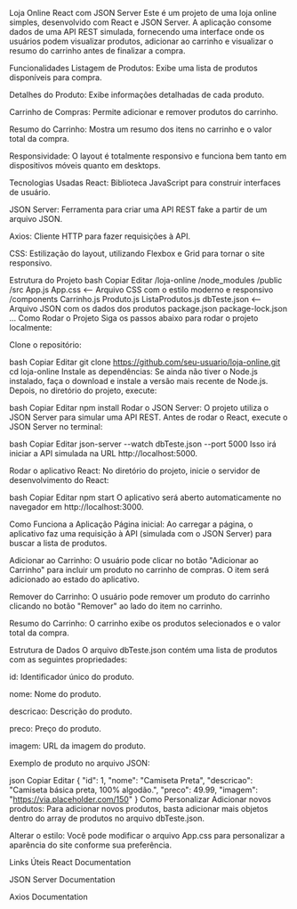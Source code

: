 Loja Online React com JSON Server
Este é um projeto de uma loja online simples, desenvolvido com React e JSON Server. A aplicação consome dados de uma API REST simulada, fornecendo uma interface onde os usuários podem visualizar produtos, adicionar ao carrinho e visualizar o resumo do carrinho antes de finalizar a compra.

Funcionalidades
Listagem de Produtos: Exibe uma lista de produtos disponíveis para compra.

Detalhes do Produto: Exibe informações detalhadas de cada produto.

Carrinho de Compras: Permite adicionar e remover produtos do carrinho.

Resumo do Carrinho: Mostra um resumo dos itens no carrinho e o valor total da compra.

Responsividade: O layout é totalmente responsivo e funciona bem tanto em dispositivos móveis quanto em desktops.

Tecnologias Usadas
React: Biblioteca JavaScript para construir interfaces de usuário.

JSON Server: Ferramenta para criar uma API REST fake a partir de um arquivo JSON.

Axios: Cliente HTTP para fazer requisições à API.

CSS: Estilização do layout, utilizando Flexbox e Grid para tornar o site responsivo.

Estrutura do Projeto
bash
Copiar
Editar
/loja-online
  /node_modules
  /public
  /src
    App.js
    App.css           <-- Arquivo CSS com o estilo moderno e responsivo
    /components
      Carrinho.js
      Produto.js
      ListaProdutos.js
  dbTeste.json        <-- Arquivo JSON com os dados dos produtos
  package.json
  package-lock.json
  ...
Como Rodar o Projeto
Siga os passos abaixo para rodar o projeto localmente:

Clone o repositório:

bash
Copiar
Editar
git clone https://github.com/seu-usuario/loja-online.git
cd loja-online
Instale as dependências:
Se ainda não tiver o Node.js instalado, faça o download e instale a versão mais recente de Node.js.
Depois, no diretório do projeto, execute:

bash
Copiar
Editar
npm install
Rodar o JSON Server:
O projeto utiliza o JSON Server para simular uma API REST. Antes de rodar o React, execute o JSON Server no terminal:

bash
Copiar
Editar
json-server --watch dbTeste.json --port 5000
Isso irá iniciar a API simulada na URL http://localhost:5000.

Rodar o aplicativo React:
No diretório do projeto, inicie o servidor de desenvolvimento do React:

bash
Copiar
Editar
npm start
O aplicativo será aberto automaticamente no navegador em http://localhost:3000.

Como Funciona a Aplicação
Página inicial: Ao carregar a página, o aplicativo faz uma requisição à API (simulada com o JSON Server) para buscar a lista de produtos.

Adicionar ao Carrinho: O usuário pode clicar no botão "Adicionar ao Carrinho" para incluir um produto no carrinho de compras. O item será adicionado ao estado do aplicativo.

Remover do Carrinho: O usuário pode remover um produto do carrinho clicando no botão "Remover" ao lado do item no carrinho.

Resumo do Carrinho: O carrinho exibe os produtos selecionados e o valor total da compra.

Estrutura de Dados
O arquivo dbTeste.json contém uma lista de produtos com as seguintes propriedades:

id: Identificador único do produto.

nome: Nome do produto.

descricao: Descrição do produto.

preco: Preço do produto.

imagem: URL da imagem do produto.

Exemplo de produto no arquivo JSON:

json
Copiar
Editar
{
  "id": 1,
  "nome": "Camiseta Preta",
  "descricao": "Camiseta básica preta, 100% algodão.",
  "preco": 49.99,
  "imagem": "https://via.placeholder.com/150"
}
Como Personalizar
Adicionar novos produtos: Para adicionar novos produtos, basta adicionar mais objetos dentro do array de produtos no arquivo dbTeste.json.

Alterar o estilo: Você pode modificar o arquivo App.css para personalizar a aparência do site conforme sua preferência.

Links Úteis
React Documentation

JSON Server Documentation

Axios Documentation
